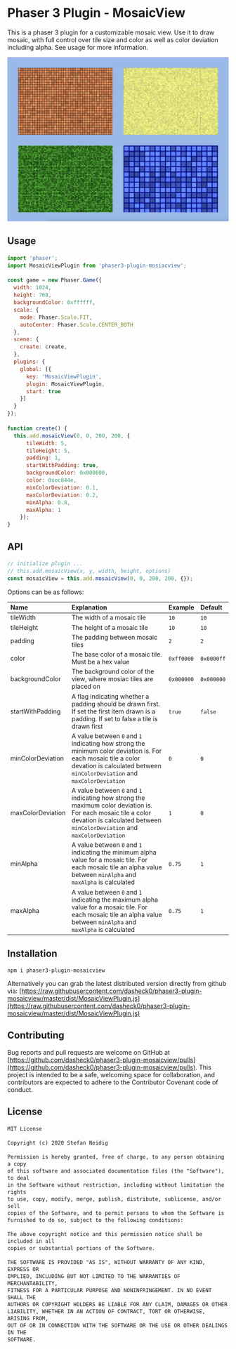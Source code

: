 # Phaser 3 Plugin - MosaicView
This is a phaser 3 plugin for a customizable mosaic view. Use it to draw mosaic, with full control over tile size and color as well as color deviation including alpha. See usage for more information.

![](./art/demo.png)

## Usage
```javascript
import 'phaser';
import MosaicViewPlugin from 'phaser3-plugin-mosiacview';

const game = new Phaser.Game({
  width: 1024,
  height: 768,
  backgroundColor: 0xffffff,
  scale: {
    mode: Phaser.Scale.FIT,
    autoCenter: Phaser.Scale.CENTER_BOTH
  },
  scene: {
    create: create,
  },
  plugins: {
    global: [{
      key: 'MosaicViewPlugin',
      plugin: MosaicViewPlugin,
      start: true
    }]
  }
});

function create() {
  this.add.mosaicView(0, 0, 200, 200, {
      tileWidth: 5,
      tileHeight: 5,
      padding: 1,
      startWithPadding: true,
      backgroundColor: 0x000000,
      color: 0xec844e,
      minColorDeviation: 0.1,
      maxColorDeviation: 0.2,
      minAlpha: 0.8,
      maxAlpha: 1
    });
}
```

## API
```javascript
// initialize plugin ...
// this.add.mosaicView(x, y, width, height, options)
const mosaicView = this.add.mosaicView(0, 0, 200, 200, {});
```

Options can be as follows: 

| Name              | Explanation                                                                                                                                                                               | Example    | Default    |
| :---------------- | :---------------------------------------------------------------------------------------------------------------------------------------------------------------------------------------- | :--------- | :--------- |
| tileWidth         | The width of a mosaic tile                                                                                                                                                                | `10`       | `10`       |
| tileHeight        | The height of a mosaic tile                                                                                                                                                               | `10`       | `10`       |
| padding           | The padding between mosaic tiles                                                                                                                                                          | `2`        | `2`        |
| color             | The base color of a mosaic tile. Must be a hex value                                                                                                                                      | `0xff0000` | `0x0000ff` |
| backgroundColor   | The background color of the view, where mosiac tiles are placed on                                                                                                                        | `0x000000` | `0x000000` |
| startWithPadding  | A flag indicating whether a padding should be drawn first. If set the first item drawn is a padding. If set to false a tile is drawn first                                                | `true`     | `false`    |
| minColorDeviation | A value between `0` and `1` indicating how strong the minimum color deviation is. For each mosaic tile a color devation is calculated between `minColorDeviation` and `maxColorDeviation` | `0`        | `0`        |
| maxColorDeviation | A value between `0` and `1` indicating how strong the maximum color deviation is. For each mosaic tile a color devation is calculated between `minColorDeviation` and `maxColorDeviation` | `1`        | `0`        |
| minAlpha          | A value between `0` and `1` indicating the minimum alpha value for a mosaic tile. For each mosaic tile an alpha value between `minAlpha` and `maxAlpha` is calculated                     | `0.75`     | `1`        |
| maxAlpha          | A value between `0` and `1` indicating the maximum alpha value for a mosaic tile. For each mosaic tile an alpha value between `minAlpha` and `maxAlpha` is calculated                     | `0.75`     | `1`        |

## Installation
```
npm i phaser3-plugin-mosaicview
```

Alternatively you can grab the latest distributed version directly from github via: [https://raw.githubusercontent.com/dasheck0/phaser3-plugin-mosaicview/master/dist/MosaicViewPlugin.js](https://raw.githubusercontent.com/dasheck0/phaser3-plugin-mosaicview/master/dist/MosaicViewPlugin.js)

## Contributing
Bug reports and pull requests are welcome on GitHub at [https://github.com/dasheck0/phaser3-plugin-mosaicview/pulls](https://github.com/dasheck0/phaser3-plugin-mosaicview/pulls). This project is intended to be a safe, welcoming space for collaboration, and contributors are expected to adhere to the Contributor Covenant code of conduct.

## License
``` 
MIT License

Copyright (c) 2020 Stefan Neidig

Permission is hereby granted, free of charge, to any person obtaining a copy
of this software and associated documentation files (the "Software"), to deal
in the Software without restriction, including without limitation the rights
to use, copy, modify, merge, publish, distribute, sublicense, and/or sell
copies of the Software, and to permit persons to whom the Software is
furnished to do so, subject to the following conditions:

The above copyright notice and this permission notice shall be included in all
copies or substantial portions of the Software.

THE SOFTWARE IS PROVIDED "AS IS", WITHOUT WARRANTY OF ANY KIND, EXPRESS OR
IMPLIED, INCLUDING BUT NOT LIMITED TO THE WARRANTIES OF MERCHANTABILITY,
FITNESS FOR A PARTICULAR PURPOSE AND NONINFRINGEMENT. IN NO EVENT SHALL THE
AUTHORS OR COPYRIGHT HOLDERS BE LIABLE FOR ANY CLAIM, DAMAGES OR OTHER
LIABILITY, WHETHER IN AN ACTION OF CONTRACT, TORT OR OTHERWISE, ARISING FROM,
OUT OF OR IN CONNECTION WITH THE SOFTWARE OR THE USE OR OTHER DEALINGS IN THE
SOFTWARE.

```
